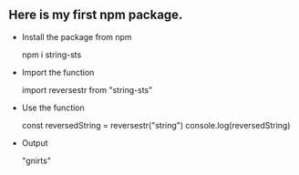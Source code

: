 ## Here is my first npm package.

- Install the package from npm

    npm i string-sts

- Import the function

    import reversestr from "string-sts"

- Use the function

    const reversedString = reversestr("string")
    console.log(reversedString)

- Output

    "gnirts"